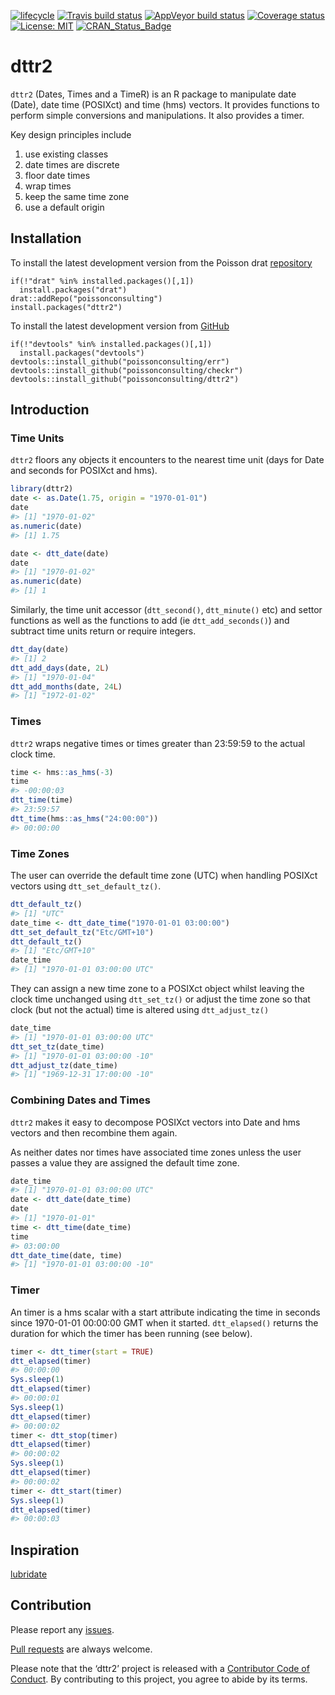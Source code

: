 
<!-- README.md is generated from README.Rmd. Please edit that file -->

[![lifecycle](https://img.shields.io/badge/lifecycle-maturing-blue.svg)](https://www.tidyverse.org/lifecycle/#maturing)
[![Travis build
status](https://travis-ci.com/poissonconsulting/dttr2.svg?branch=master)](https://travis-ci.com/poissonconsulting/dttr2)
[![AppVeyor build
status](https://ci.appveyor.com/api/projects/status/github/poissonconsulting/dttr2?branch=master&svg=true)](https://ci.appveyor.com/project/poissonconsulting/dttr2)
[![Coverage
status](https://codecov.io/gh/poissonconsulting/dttr2/branch/master/graph/badge.svg)](https://codecov.io/github/poissonconsulting/dttr2?branch=master)
[![License:
MIT](https://img.shields.io/badge/License-MIT-green.svg)](https://opensource.org/licenses/MIT)
[![CRAN\_Status\_Badge](http://www.r-pkg.org/badges/version/dttr2)](https://cran.r-project.org/package=dttr2)

# dttr2

`dttr2` (Dates, Times and a TimeR) is an R package to manipulate date
(Date), date time (POSIXct) and time (hms) vectors. It provides
functions to perform simple conversions and manipulations. It also
provides a timer.

Key design principles include

1.  use existing classes
2.  date times are discrete
3.  floor date times
4.  wrap times
5.  keep the same time zone
6.  use a default origin

## Installation

To install the latest development version from the Poisson drat
[repository](https://github.com/poissonconsulting/drat)

    if(!"drat" %in% installed.packages()[,1]) 
      install.packages("drat")
    drat::addRepo("poissonconsulting")
    install.packages("dttr2")

To install the latest development version from
[GitHub](https://github.com/poissonconsulting/checkr)

    if(!"devtools" %in% installed.packages()[,1]) 
      install.packages("devtools")
    devtools::install_github("poissonconsulting/err")
    devtools::install_github("poissonconsulting/checkr")
    devtools::install_github("poissonconsulting/dttr2")

## Introduction

### Time Units

`dttr2` floors any objects it encounters to the nearest time unit (days
for Date and seconds for POSIXct and hms).

``` r
library(dttr2)
date <- as.Date(1.75, origin = "1970-01-01")
date
#> [1] "1970-01-02"
as.numeric(date)
#> [1] 1.75

date <- dtt_date(date)
date
#> [1] "1970-01-02"
as.numeric(date)
#> [1] 1
```

Similarly, the time unit accessor (`dtt_second()`, `dtt_minute()` etc)
and settor functions as well as the functions to add (ie
`dtt_add_seconds()`) and subtract time units return or require integers.

``` r
dtt_day(date)
#> [1] 2
dtt_add_days(date, 2L)
#> [1] "1970-01-04"
dtt_add_months(date, 24L)
#> [1] "1972-01-02"
```

### Times

`dttr2` wraps negative times or times greater than 23:59:59 to the
actual clock time.

``` r
time <- hms::as_hms(-3)
time
#> -00:00:03
dtt_time(time)
#> 23:59:57
dtt_time(hms::as_hms("24:00:00"))
#> 00:00:00
```

### Time Zones

The user can override the default time zone (UTC) when handling POSIXct
vectors using `dtt_set_default_tz()`.

``` r
dtt_default_tz()
#> [1] "UTC"
date_time <- dtt_date_time("1970-01-01 03:00:00")
dtt_set_default_tz("Etc/GMT+10")
dtt_default_tz()
#> [1] "Etc/GMT+10"
date_time
#> [1] "1970-01-01 03:00:00 UTC"
```

They can assign a new time zone to a POSIXct object whilst leaving the
clock time unchanged using `dtt_set_tz()` or adjust the time zone so
that clock (but not the actual) time is altered using `dtt_adjust_tz()`

``` r
date_time
#> [1] "1970-01-01 03:00:00 UTC"
dtt_set_tz(date_time)
#> [1] "1970-01-01 03:00:00 -10"
dtt_adjust_tz(date_time)
#> [1] "1969-12-31 17:00:00 -10"
```

### Combining Dates and Times

`dttr2` makes it easy to decompose POSIXct vectors into Date and hms
vectors and then recombine them again.

As neither dates nor times have associated time zones unless the user
passes a value they are assigned the default time zone.

``` r
date_time
#> [1] "1970-01-01 03:00:00 UTC"
date <- dtt_date(date_time)
date
#> [1] "1970-01-01"
time <- dtt_time(date_time)
time
#> 03:00:00
dtt_date_time(date, time)
#> [1] "1970-01-01 03:00:00 -10"
```

### Timer

An timer is a hms scalar with a start attribute indicating the time in
seconds since 1970-01-01 00:00:00 GMT when it started. `dtt_elapsed()`
returns the duration for which the timer has been running (see below).

``` r
timer <- dtt_timer(start = TRUE)
dtt_elapsed(timer)
#> 00:00:00
Sys.sleep(1)
dtt_elapsed(timer)
#> 00:00:01
Sys.sleep(1)
dtt_elapsed(timer)
#> 00:00:02
timer <- dtt_stop(timer)
dtt_elapsed(timer)
#> 00:00:02
Sys.sleep(1)
dtt_elapsed(timer)
#> 00:00:02
timer <- dtt_start(timer)
Sys.sleep(1)
dtt_elapsed(timer)
#> 00:00:03
```

## Inspiration

[lubridate](https://lubridate.tidyverse.org)

## Contribution

Please report any
[issues](https://github.com/poissonconsulting/dttr2/issues).

[Pull requests](https://github.com/poissonconsulting/dttr2/pulls) are
always welcome.

Please note that the ‘dttr2’ project is released with a [Contributor
Code of Conduct](CODE_OF_CONDUCT.md). By contributing to this project,
you agree to abide by its terms.
